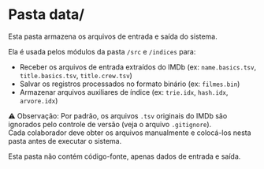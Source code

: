 # Pasta data/

Esta pasta armazena os arquivos de entrada e saída do sistema.

Ela é usada pelos módulos da pasta `/src` e `/indices` para:

- Receber os arquivos de entrada extraídos do IMDb (ex: `name.basics.tsv`, `title.basics.tsv`, `title.crew.tsv`)
- Salvar os registros processados no formato binário (ex: `filmes.bin`)
- Armazenar arquivos auxiliares de índice (ex: `trie.idx`, `hash.idx`, `arvore.idx`)

⚠️ Observação:
Por padrão, os arquivos `.tsv` originais do IMDb são ignorados pelo controle de versão (veja o arquivo `.gitignore`).  
Cada colaborador deve obter os arquivos manualmente e colocá-los nesta pasta antes de executar o sistema.

Esta pasta não contém código-fonte, apenas dados de entrada e saída.